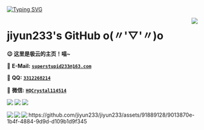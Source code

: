 [![Typing SVG](https://readme-typing-svg.herokuapp.com?font=Fira+Code&size=45&pause=1000&color=388AF7&vCenter=true&width=665&height=85&lines=jiyun233%E3%81%AF%E3%81%A8%E3%81%A6%E3%82%82%E5%8F%AF%E6%84%9B%E3%81%84%E3%81%A7%E3%81%99%EF%BC%81)](https://git.io/typing-svg)

<a href="#">
  <img align="right" src="https://github-readme-stats.vercel.app/api?username=jiyun233&count_private=true&show_icons=true&bg_color=FFFFFF" />
</a>

# jiyun233's GitHub o(〃'▽'〃)o

**😉 这里是极云的主页！喵~**

📧 **E-Mail:** [**`superstupid233@163.com`**](mailto:superstupid233@163.com)

🐧 **QQ:** [**`3312268214`**](tencent://message/?uin=3312268214&Site=&Menu=yes)

💬 **微信:** [**`HQCrystal114514`**](tencent://message/?uin=3312268214&Site=&Menu=yes)

<p>
<a href="https://space.bilibili.com/245830927"><img src="https://img.shields.io/static/v1?label=Space&message=Bilibili&color=blue"/></a>
<a href="https://github.com/jiyun233/NyaEvent"><img src="https://img.shields.io/github/last-commit/jiyun233/NyaEvent"/></a>
<a href="https://github.com/jiyun233/CubeBase"><img src="https://img.shields.io/github/commit-activity/y/jiyun233/CubeBase"/></a>
</p>

<a href="#">
  <img align="left" src="https://metrics.lecoq.io/jiyun233?template=classic" />
  <img align="left" src="https://github-readme-stats.vercel.app/api/top-langs/?username=jiyun233&layout=compact" />
  <img align="left" src="https://github-profile-trophy.vercel.app/?username=jiyun233" />
</a>
https://github.com/jiyun233/jiyun233/assets/91889128/9013870e-1b4f-4884-9d9d-d109b1d9f345
